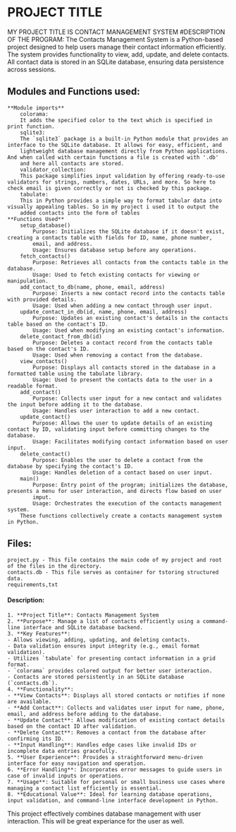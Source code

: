 # PROJECT TITLE
MY PROJECT TITLE IS CONTACT MANAGEMENT SYSTEM
#DESCRIPTION OF THE PROGRAM:
    The Contacts Management System is a Python-based project designed to help users manage their contact information efficiently. The system provides functionality to view, add, update, and delete contacts. All contact data is stored in an SQLite database, ensuring data persistence across sessions.


## Modules and Functions used:
    **Module imports**
        colorama:
        It adds the specified color to the text which is specified in print function.
        sqlite3:
        The `sqlite3` package is a built-in Python module that provides an interface to the SQLite database. It allows for easy, efficient, and
        lightweight database management directly from Python applications. And when called with certain functions a file is created with '.db'
        and here all contacts are stored.
        validator_collection:
        This package simplifies input validation by offering ready-to-use validators for strings, numbers, dates, URLs, and more. So here to check email is given correctly or not is checked by this package.
        tabulate:
        This in Python provides a simple way to format tabular data into visually appealing tables. So in my project i used it to output the
        added contacts into the form of tables
    **Functions Used**
        setup_database()
            Purpose: Initializes the SQLite database if it doesn't exist, creating a contacts table with fields for ID, name, phone number,
            email, and address.
            Usage: Ensures database setup before any operations.
        fetch_contacts()
            Purpose: Retrieves all contacts from the contacts table in the database.
            Usage: Used to fetch existing contacts for viewing or manipulation.
        add_contact_to_db(name, phone, email, address)
            Purpose: Inserts a new contact record into the contacts table with provided details.
            Usage: Used when adding a new contact through user input.
        update_contact_in_db(id, name, phone, email, address)
            Purpose: Updates an existing contact's details in the contacts table based on the contact's ID.
            Usage: Used when modifying an existing contact's information.
        delete_contact_from_db(id)
            Purpose: Deletes a contact record from the contacts table based on the contact's ID.
            Usage: Used when removing a contact from the database.
        view_contacts()
            Purpose: Displays all contacts stored in the database in a formatted table using the tabulate library.
            Usage: Used to present the contacts data to the user in a readable format.
        add_contact()
            Purpose: Collects user input for a new contact and validates the input before adding it to the database.
            Usage: Handles user interaction to add a new contact.
        update_contact()
            Purpose: Allows the user to update details of an existing contact by ID, validating input before committing changes to the database.
            Usage: Facilitates modifying contact information based on user input.
        delete_contact()
            Purpose: Enables the user to delete a contact from the database by specifying the contact's ID.
            Usage: Handles deletion of a contact based on user input.
        main()
            Purpose: Entry point of the program; initializes the database, presents a menu for user interaction, and directs flow based on user
            imput.
            Usage: Orchestrates the execution of the contacts management system.
        These functions collectively create a contacts management system in Python.


## Files:
    project.py - This file contains the main code of my project and root of the files in the directory.
    contacts.db - This file serves as container for tstoring structured data.
    requirements,txt



#### Description:
    1. **Project Title**: Contacts Management System
    2. **Purpose**: Manage a list of contacts efficiently using a command-line interface and SQLite database backend.
    3. **Key Features**:
    - Allows viewing, adding, updating, and deleting contacts.
    - Data validation ensures input integrity (e.g., email format validation).
    - Utilizes `tabulate` for presenting contact information in a grid format.
    - `colorama` provides colored output for better user interaction.
    - Contacts are stored persistently in an SQLite database (`contacts.db`).
    4. **Functionality**:
    - **View Contacts**: Displays all stored contacts or notifies if none are available.
    - **Add Contact**: Collects and validates user input for name, phone, email, and address before adding to the database.
    - **Update Contact**: Allows modification of existing contact details based on the contact ID after validation.
    - **Delete Contact**: Removes a contact from the database after confirming its ID.
    - **Input Handling**: Handles edge cases like invalid IDs or incomplete data entries gracefully.
    5. **User Experience**: Provides a straightforward menu-driven interface for easy navigation and operation.
    6. **Error Handling**: Incorporates error messages to guide users in case of invalid inputs or operations.
    7. **Usage**: Suitable for personal or small business use cases where managing a contact list efficiently is essential.
    8. **Educational Value**: Ideal for learning database operations, input validation, and command-line interface development in Python.

This project effectively combines database management with user interaction. This will be great experiance for the user as well.
